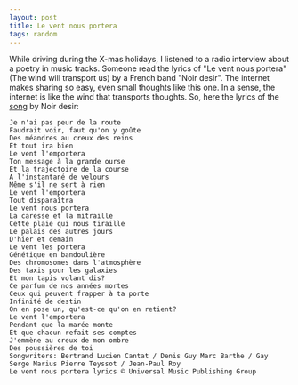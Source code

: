 ```yaml
---
layout: post
title: Le vent nous portera
tags: random
---
```

While driving during the X-mas holidays, I listened to a radio interview about a poetry in music tracks. Someone read the lyrics of "Le vent nous portera" (The wind will transport us) by a French band "Noir desir".
The internet makes sharing so easy, even small thoughts like this one. In a sense, the internet is like the wind that transports thoughts.
So, here the lyrics of the [song](https://www.youtube.com/watch?v=NrgcRvBJYBE) by Noir desir:

    Je n'ai pas peur de la route
    Faudrait voir, faut qu'on y goûte
    Des méandres au creux des reins
    Et tout ira bien
    Le vent l'emportera
    Ton message à la grande ourse
    Et la trajectoire de la course
    A l'instantané de velours
    Même s'il ne sert à rien
    Le vent l'emportera
    Tout disparaîtra
    Le vent nous portera
    La caresse et la mitraille
    Cette plaie qui nous tiraille
    Le palais des autres jours
    D'hier et demain
    Le vent les portera
    Génétique en bandoulière
    Des chromosomes dans l'atmosphère
    Des taxis pour les galaxies
    Et mon tapis volant dis?
    Ce parfum de nos années mortes
    Ceux qui peuvent frapper à ta porte
    Infinité de destin
    On en pose un, qu'est-ce qu'on en retient?
    Le vent l'emportera
    Pendant que la marée monte
    Et que chacun refait ses comptes
    J'emmène au creux de mon ombre
    Des poussières de toi
    Songwriters: Bertrand Lucien Cantat / Denis Guy Marc Barthe / Gay Serge Marius Pierre Teyssot / Jean-Paul Roy
    Le vent nous portera lyrics © Universal Music Publishing Group
